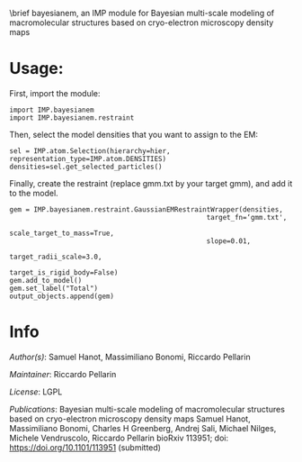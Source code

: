 \brief bayesianem, an IMP module for Bayesian multi-scale modeling of macromolecular structures based on cryo-electron microscopy density maps

# Usage:

First, import the module:

```
import IMP.bayesianem
import IMP.bayesianem.restraint
```

Then, select the model densities that you want to assign to the EM:

```
sel = IMP.atom.Selection(hierarchy=hier, representation_type=IMP.atom.DENSITIES)
densities=sel.get_selected_particles()
```

Finally, create the restraint (replace gmm.txt by your target gmm), and add it to the model.

```
gem = IMP.bayesianem.restraint.GaussianEMRestraintWrapper(densities,
                                                 target_fn=‘gmm.txt',
                                                 scale_target_to_mass=True,
                                                 slope=0.01,
                                                 target_radii_scale=3.0,
                                                 target_is_rigid_body=False)
gem.add_to_model()
gem.set_label("Total")
output_objects.append(gem)
```

# Info

_Author(s)_: Samuel Hanot, Massimiliano Bonomi, Riccardo Pellarin

_Maintainer_: Riccardo Pellarin

_License_: LGPL

_Publications_:
Bayesian multi-scale modeling of macromolecular structures based on cryo-electron microscopy density maps
Samuel Hanot, Massimiliano Bonomi, Charles H Greenberg, Andrej Sali, Michael Nilges, Michele Vendruscolo, Riccardo Pellarin
bioRxiv 113951; doi: https://doi.org/10.1101/113951 (submitted)
